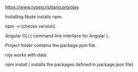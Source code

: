 https://www.typescriptlang.org/play

Installing Node installs npm.

npm -v   (checks version).

Angular CLI  ( command line interface for Angular ).

Project folder contains the package.json file.

rxjs works with data.

npm install ( installs the packages defined in package.json file)



